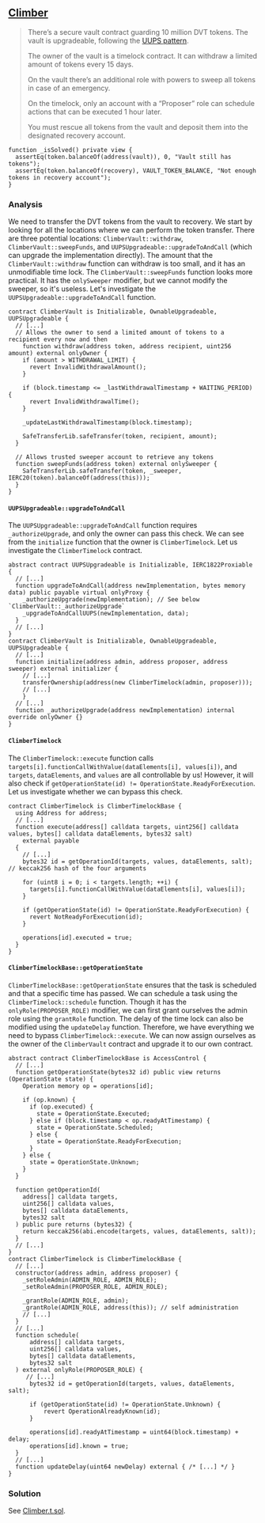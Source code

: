## [Climber](https://www.damnvulnerabledefi.xyz/challenges/climber/)

> There’s a secure vault contract guarding 10 million DVT tokens. The vault is upgradeable, following the [UUPS pattern](https://eips.ethereum.org/EIPS/eip-1822).
>
> The owner of the vault is a timelock contract. It can withdraw a limited amount of tokens every 15 days.
>
> On the vault there’s an additional role with powers to sweep all tokens in case of an emergency.
>
> On the timelock, only an account with a “Proposer” role can schedule actions that can be executed 1 hour later.
>
> You must rescue all tokens from the vault and deposit them into the designated recovery account.

```solidity
function _isSolved() private view {
  assertEq(token.balanceOf(address(vault)), 0, "Vault still has tokens");
  assertEq(token.balanceOf(recovery), VAULT_TOKEN_BALANCE, "Not enough tokens in recovery account");
}
```

 ### Analysis

We need to transfer the DVT tokens from the vault to recovery. We start by looking for all the locations where we can perform the token transfer. There are three potential locations: `ClimberVault::withdraw`, `ClimberVault::sweepFunds`, and `UUPSUpgradeable::upgradeToAndCall` (which can upgrade the implementation directly). The amount that the `ClimberVault::withdraw` function can withdraw is too small, and it has an unmodifiable time lock. The `ClimberVault::sweepFunds` function looks more practical. It has the `onlySweeper` modifier, but we cannot modify the sweeper, so it's useless. Let's investigate the `UUPSUpgradeable::upgradeToAndCall` function.
```solidity
contract ClimberVault is Initializable, OwnableUpgradeable, UUPSUpgradeable {
  // [...]
  // Allows the owner to send a limited amount of tokens to a recipient every now and then
	function withdraw(address token, address recipient, uint256 amount) external onlyOwner {
    if (amount > WITHDRAWAL_LIMIT) {
      revert InvalidWithdrawalAmount();
    }

    if (block.timestamp <= _lastWithdrawalTimestamp + WAITING_PERIOD) {
      revert InvalidWithdrawalTime();
    }

    _updateLastWithdrawalTimestamp(block.timestamp);

    SafeTransferLib.safeTransfer(token, recipient, amount);
  }

  // Allows trusted sweeper account to retrieve any tokens
  function sweepFunds(address token) external onlySweeper {
    SafeTransferLib.safeTransfer(token, _sweeper, IERC20(token).balanceOf(address(this)));
  }
}
```

#### `UUPSUpgradeable::upgradeToAndCall`

The `UUPSUpgradeable::upgradeToAndCall` function requires `_authorizeUpgrade`, and only the owner can pass this check. We can see from the `initialize` function that the owner is `ClimberTimelock`. Let us investigate the `ClimberTimelock` contract.
```solidity
abstract contract UUPSUpgradeable is Initializable, IERC1822Proxiable {
  // [...]
  function upgradeToAndCall(address newImplementation, bytes memory data) public payable virtual onlyProxy {
    _authorizeUpgrade(newImplementation); // See below `ClimberVault::_authorizeUpgrade`
    _upgradeToAndCallUUPS(newImplementation, data);
  }
  // [...]
}
contract ClimberVault is Initializable, OwnableUpgradeable, UUPSUpgradeable {
  // [...]
  function initialize(address admin, address proposer, address sweeper) external initializer {
    // [...]
    transferOwnership(address(new ClimberTimelock(admin, proposer)));
    // [...]
	}
  // [...]
  function _authorizeUpgrade(address newImplementation) internal override onlyOwner {}
}
```

#### `ClimberTimelock`

The `ClimberTimelock::execute` function calls `targets[i].functionCallWithValue(dataElements[i], values[i])`, and `targets`, `dataElements`, and `values` are all controllable by us! However, it will also check if `getOperationState(id) != OperationState.ReadyForExecution`. Let us investigate whether we can bypass this check.

```solidity
contract ClimberTimelock is ClimberTimelockBase {
  using Address for address;
  // [...]
  function execute(address[] calldata targets, uint256[] calldata values, bytes[] calldata dataElements, bytes32 salt)
    external payable
  {
    // [...]
    bytes32 id = getOperationId(targets, values, dataElements, salt); // keccak256 hash of the four arguments

    for (uint8 i = 0; i < targets.length; ++i) {
      targets[i].functionCallWithValue(dataElements[i], values[i]);
    }

    if (getOperationState(id) != OperationState.ReadyForExecution) {
      revert NotReadyForExecution(id);
    }

    operations[id].executed = true;
  }
}
```

#### `ClimberTimelockBase::getOperationState`

`ClimberTimelockBase::getOperationState` ensures that the task is scheduled and that a specific time has passed. We can schedule a task using the `ClimberTimelock::schedule` function. Though it has the `onlyRole(PROPOSER_ROLE)` modifier, we can first grant ourselves the admin role using the `grantRole` function. The delay of the time lock can also be modified using the `updateDelay` function. Therefore, we have everything we need to bypass `ClimberTimelock::execute`. We can now assign ourselves as the owner of the `ClimberVault` contract and upgrade it to our own contract.
```solidity
abstract contract ClimberTimelockBase is AccessControl {
  // [...]
  function getOperationState(bytes32 id) public view returns (OperationState state) {
    Operation memory op = operations[id];

    if (op.known) {
      if (op.executed) {
        state = OperationState.Executed;
      } else if (block.timestamp < op.readyAtTimestamp) {
        state = OperationState.Scheduled;
      } else {
        state = OperationState.ReadyForExecution;
      }
    } else {
      state = OperationState.Unknown;
    }
  }

  function getOperationId(
    address[] calldata targets,
    uint256[] calldata values,
    bytes[] calldata dataElements,
    bytes32 salt
  ) public pure returns (bytes32) {
    return keccak256(abi.encode(targets, values, dataElements, salt));
  }
  // [...]
}
contract ClimberTimelock is ClimberTimelockBase {
  // [...]
  constructor(address admin, address proposer) {
    _setRoleAdmin(ADMIN_ROLE, ADMIN_ROLE);
    _setRoleAdmin(PROPOSER_ROLE, ADMIN_ROLE);

    _grantRole(ADMIN_ROLE, admin);
    _grantRole(ADMIN_ROLE, address(this)); // self administration
    // [...]
  }
  // [...]
  function schedule(
      address[] calldata targets,
      uint256[] calldata values,
      bytes[] calldata dataElements,
      bytes32 salt
  ) external onlyRole(PROPOSER_ROLE) {
     // [...]
      bytes32 id = getOperationId(targets, values, dataElements, salt);

      if (getOperationState(id) != OperationState.Unknown) {
          revert OperationAlreadyKnown(id);
      }

      operations[id].readyAtTimestamp = uint64(block.timestamp) + delay;
      operations[id].known = true;
  }
  // [...]
  function updateDelay(uint64 newDelay) external { /* [...] */ }
}
```


### Solution
See [Climber.t.sol](./Climber.t.sol#L89).
